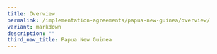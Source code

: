 ```yaml
---
title: Overview
permalink: /implementation-agreements/papua-new-guinea/overview/
variant: markdown
description: ""
third_nav_title: Papua New Guinea
---
```

